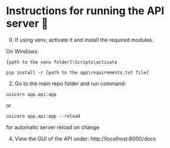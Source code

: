 # Instructions for running the API server 🚀

0. If using venv, activate it and install the required modules.

On Windows:

`[path to the venv folder]\Scripts\activate`

`pip install -r [path to the app\requirements.txt file]`

2. Go to the main repo folder and run command:

`uvicorn app.api:app`

or

`uvicorn app.api:app --reload`

for automatic server reload on change

4. View the GUI of the API under:
http://localhost:8000/docs
